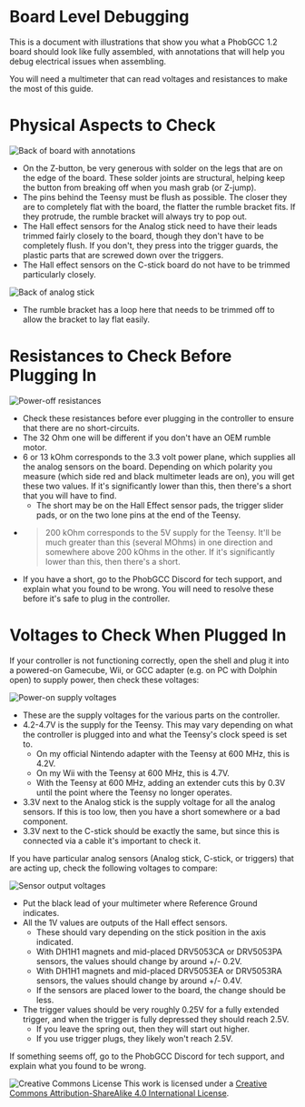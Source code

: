 # Board Level Debugging

This is a document with illustrations that show you what a PhobGCC 1.2 board should look like fully assembled, with annotations that will help you debug electrical issues when assembling.

You will need a multimeter that can read voltages and resistances to make the most of this guide.

# Physical Aspects to Check

![Back of board with annotations](https://github.com/PhobGCC/PhobGCC-doc/blob/main/For_Makers/BoardPics/1.2.1_Back_Annotated.jpg?raw=true)

* On the Z-button, be very generous with solder on the legs that are on the edge of the board. These solder joints are structural, helping keep the button from breaking off when you mash grab (or Z-jump).
* The pins behind the Teensy must be flush as possible. The closer they are to completely flat with the board, the flatter the rumble bracket fits. If they protrude, the rumble bracket will always try to pop out.
* The Hall effect sensors for the Analog stick need to have their leads trimmed fairly closely to the board, though they don't have to be completely flush. If you don't, they press into the trigger guards, the plastic parts that are screwed down over the triggers.
* The Hall effect sensors on the C-stick board do not have to be trimmed particularly closely.

![Back of analog stick](https://github.com/PhobGCC/PhobGCC-doc/blob/main/For_Makers/BoardPics/1.2.1_Back_Rumble_Trim.jpg?raw=true)

* The rumble bracket has a loop here that needs to be trimmed off to allow the bracket to lay flat easily.

# Resistances to Check Before Plugging In

![Power-off resistances](https://github.com/PhobGCC/PhobGCC-doc/blob/main/For_Makers/BoardPics/1.2.1_Front_Power_Resistances.jpg?raw=true)

* Check these resistances before ever plugging in the controller to ensure that there are no short-circuits.
* The 32 Ohm one will be different if you don't have an OEM rumble motor.
* 6 or 13 kOhm corresponds to the 3.3 volt power plane, which supplies all the analog sensors on the board. Depending on which polarity you measure (which side red and black multimeter leads are on), you will get these two values. If it's significantly lower than this, then there's a short that you will have to find.
  * The short may be on the Hall Effect sensor pads, the trigger slider pads, or on the two lone pins at the end of the Teensy.
* > 200 kOhm corresponds to the 5V supply for the Teensy. It'll be much greater than this (several MOhms) in one direction and somewhere above 200 kOhms in the other. If it's significantly lower than this, then there's a short.
* If you have a short, go to the PhobGCC Discord for tech support, and explain what you found to be wrong. You will need to resolve these before it's safe to plug in the controller.

# Voltages to Check When Plugged In

If your controller is not functioning correctly, open the shell and plug it into a powered-on Gamecube, Wii, or GCC adapter (e.g. on PC with Dolphin open) to supply power, then check these voltages:

![Power-on supply voltages](https://github.com/PhobGCC/PhobGCC-doc/blob/main/For_Makers/BoardPics/1.2.1_Front_Power_Voltages.jpg?raw=true)

* These are the supply voltages for the various parts on the controller.
* 4.2-4.7V is the supply for the Teensy. This may vary depending on what the controller is plugged into and what the Teensy's clock speed is set to.
  * On my official Nintendo adapter with the Teensy at 600 MHz, this is 4.2V.
  * On my Wii with the Teensy at 600 MHz, this is 4.7V.
  * With the Teensy at 600 MHz, adding an extender cuts this by 0.3V until the point where the Teensy no longer operates.
* 3.3V next to the Analog stick is the supply voltage for all the analog sensors. If this is too low, then you have a short somewhere or a bad component.
* 3.3V next to the C-stick should be exactly the same, but since this is connected via a cable it's important to check it.

If you have particular analog sensors (Analog stick, C-stick, or triggers) that are acting up, check the following voltages to compare:

![Sensor output voltages](https://github.com/PhobGCC/PhobGCC-doc/blob/main/For_Makers/BoardPics/1.2.1_Front_Analog_Voltages.jpg?raw=true)

* Put the black lead of your multimeter where Reference Ground indicates.
* All the 1V values are outputs of the Hall effect sensors.
  * These should vary depending on the stick position in the axis indicated.
  * With DH1H1 magnets and mid-placed DRV5053CA or DRV5053PA sensors, the values should change by around +/- 0.2V.
  * With DH1H1 magnets and mid-placed DRV5053EA or DRV5053RA sensors, the values should change by around +/- 0.4V.
  * If the sensors are placed lower to the board, the change should be less.
* The trigger values should be very roughly 0.25V for a fully extended trigger, and when the trigger is fully depressed they should reach 2.5V.
  * If you leave the spring out, then they will start out higher.
  * If you use trigger plugs, they likely won't reach 2.5V.

If something seems off, go to the PhobGCC Discord for tech support, and explain what you found to be wrong.

![Creative Commons License](https://i.creativecommons.org/l/by-sa/4.0/88x31.png)
This work is licensed under a [Creative Commons Attribution-ShareAlike 4.0 International License](http://creativecommons.org/licenses/by-sa/4.0/).
